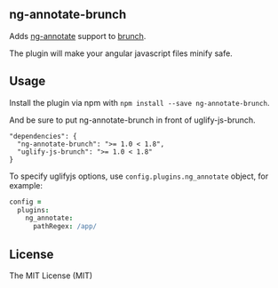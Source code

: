 ## ng-annotate-brunch

Adds [ng-annotate](https://github.com/olov/ng-annotate) support to [brunch](http://brunch.io).

The plugin will make your angular javascript files minify safe.

## Usage

Install the plugin via npm with `npm install --save ng-annotate-brunch`.

And be sure to put ng-annotate-brunch in front of uglify-js-brunch.

```
"dependencies": {
  "ng-annotate-brunch": ">= 1.0 < 1.8",
  "uglify-js-brunch": ">= 1.0 < 1.8"
}
```

To specify uglifyjs options, use `config.plugins.ng_annotate` object, for example:

```coffeescript
config =
  plugins:
    ng_annotate:
      pathRegex: /app/
```

## License

The MIT License (MIT)
